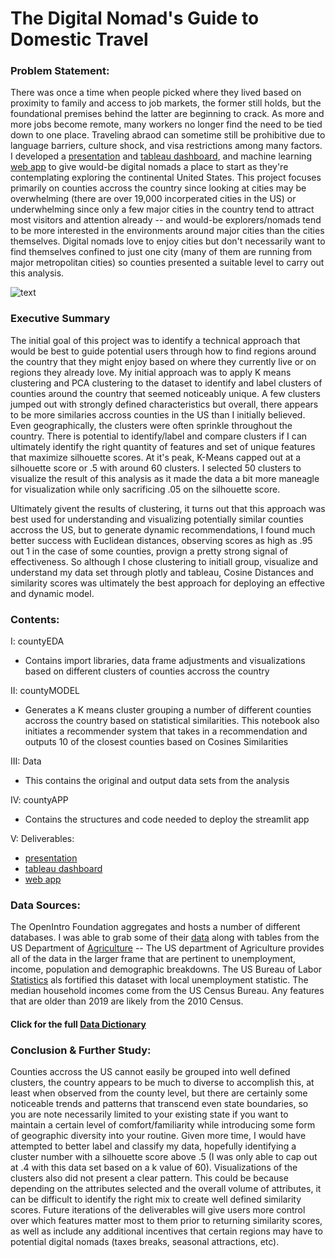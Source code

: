 # The Digital Nomad's Guide to Domestic Travel

### Problem Statement:
There was once a time when people picked where they lived based on proximity to family and access to job markets, the former still holds, but the foundational premises behind the latter are beginning to crack. As more and more jobs become remote, many workers no longer find the need to be tied down to one place. Traveling abraod can sometime still be prohibitive due to language barriers, culture shock, and visa restrictions among many factors. I developed a [presentation](https://docs.google.com/presentation/d/1GlG-mkx0_Y945vruGSpO55LzJy-CGmHk9Fb4A-Mc8Dk/edit#slide=id.g11d5609459a_0_86) and [tableau dashboard](https://public.tableau.com/app/profile/airton.tatoug.kamdem/viz/county_tb/Dashboard1?publish=yes), and machine learning [web app](https://share.streamlit.io/akamdem/counties/main/app.py) to give would-be digital nomads a place to start as they're contemplating exploring the continental United States. This project focuses primarily on counties accross the country since looking at cities may be overwhelming (there are over 19,000 incorperated cities in the US) or underwhelming since only a few major cities in the country tend to attract most visitors and attention already -- and would-be explorers/nomads tend to be more interested in the environments around major cities than the cities themselves.  Digital nomads love to enjoy cities but don't necessarily want to find themselves confined to just one city (many of them are running from major metropolitan cities) so counties presented a suitable level to carry out this analysis.   

![text](https://git.generalassemb.ly/akamdem/submit/blob/master/capstone/usanew.png)

### Executive Summary
The initial goal of this project was to identify a technical approach that would be best to guide potential users through how to find regions around the country that they might enjoy based on where they currently live or on regions they already love. My initial approach was to apply K means clustering and PCA clustering to the dataset to identify and label clusters of counties around the country that seemed noticeably unique. A few clusters jumped out with strongly defined characteristics but overall, there appears to be more similaries accross counties in the US than I initially believed. Even geographically, the clusters were often sprinkle throughout the country. There is potential to identify/label and compare clusters if I can ultimately identify the right quantity of features and set of unique features that maximize silhouette scores. At it's peak, K-Means capped out at a silhouette score or .5 with around 60 clusters. I selected 50 clusters to visualize the result of this analysis as it made the data a bit more maneagle for visualization while only sacrificing .05 on the silhouette score. 

Ultimately givent the results of clustering, it turns out that this approach was best used for understanding and visualizing potentially similar counties accross the US, but to generate dynamic recommendations, I found much better success with Euclidean distances, observing scores as high as .95 out 1 in the case of some counties, provign a pretty strong signal of effectiveness. So although I chose clustering to initiall group, visualize and understand my data set through plotly and tableau, Cosine Distances and similarity scores was ultimately the best approach for deploying an effective and dynamic model.

### Contents: 
I: countyEDA
- Contains import libraries, data frame adjustments and visualizations based on different clusters of counties accross the country

II: countyMODEL
- Generates a K means cluster grouping a number of different counties accross the country based on statistical similarities. This notebook also initiates a recommender system that takes in a recommendation and outputs 10 of the closest counties based on Cosines Similarities 

III: Data
- This contains the original and output data sets from the analysis 

IV: countyAPP
- Contains the structures and code needed to deploy the streamlit app 

V: Deliverables:
- [presentation](https://docs.google.com/presentation/d/1GlG-mkx0_Y945vruGSpO55LzJy-CGmHk9Fb4A-Mc8Dk/edit#slide=id.g11d5609459a_0_86)
- [tableau dashboard](https://public.tableau.com/app/profile/airton.tatoug.kamdem/viz/county_tb/Dashboard1?publish=yes)
- [web app](https://share.streamlit.io/akamdem/counties/main/app.py)

### Data Sources:
The OpenIntro Foundation aggregates and hosts a number of different databases. I was able to grab some of their [data](https://www.openintro.org/data/index.php?data=county_complete) along with tables from the US Department of [Agriculture](https://www.ers.usda.gov/data-products/county-level-data-sets/download-data) --
The US department of Agriculture provides all of the data in the larger frame that are pertinent to unemployment, income, population and demographic breakdowns.
The US Bureau of Labor [Statistics](https://www.bls.gov/lau/) als fortified this dataset with local unemployment statistic. The median household incomes come from the US Census Bureau. Any features that are older than 2019 are likely from the 2010 Census. 

#### Click for the full [Data Dictionary](https://www.openintro.org/data/index.php?data=county_complete)  


### Conclusion & Further Study:
Counties accross the US cannot easily be grouped into well defined clusters, the country appears to be much to diverse to accomplish this, at least when observed from the county level, but there are certainly some noticeable trends and patterns that transcend even state boundaries, so you are note necessarily limited to your existing state if you want to maintain a certain level of comfort/familiarity while introducing some form of geographic diversity into your routine. Given more time, I would have attempted to better label and classify my data, hopefully identifying a cluster number with a silhouette score above .5 (I was only able to cap out at .4 with this data set based on a k value of 60). Visualizations of the clusters also did not present a clear pattern. This could be because depending on the attributes selected and the overall volume of attributes, it can be difficult to identify the right mix to create well defined similarity scores. Future iterations of the deliverables will give users more control over which features matter most to them prior to returning similarity scores, as well as include any additional incentives that certain regions may have to potential digital nomads (taxes breaks, seasonal attractions, etc).
